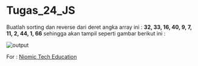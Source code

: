 # Tugas_24_JS

Buatlah sorting dan reverse dari deret angka array ini : **32, 33, 16, 40, 9, 7, 11, 2, 44, 1, 66** sehingga akan tampil seperti gambar berikut ini :

<p>
<img src="https://lh4.googleusercontent.com/x7zjK6_eUo-bpVyzNwbvBhKfiYV1J9xNdTUYM0zAdeMhxdWdRN2dkzNx4n39CqVv5QQ7H8WiNMB_Pnif93e2vGf_BCGfGTgJVVIEPMj6SaHr0eHW47Yd3giyZxdK_1u1W1k99I_E" alt="output" />
</p>

For : [Niomic Tech Education](https://niomic.com/)

